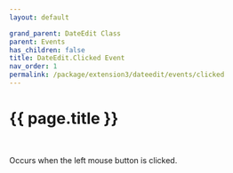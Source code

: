 ```yaml
---
layout: default

grand_parent: DateEdit Class
parent: Events
has_children: false
title: DateEdit.Clicked Event
nav_order: 1
permalink: /package/extension3/dateedit/events/clicked
---
```

# {{ page.title }}
<br>

Occurs when the left mouse button is clicked.